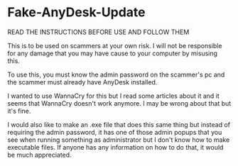 # Fake-AnyDesk-Update
READ THE INSTRUCTIONS BEFORE USE AND FOLLOW THEM

This is to be used on scammers at your own risk. I will not be responsible for any damage that you may have cause to your computer by misusing this.

To use this, you must know the admin password on the scammer's pc and the scammer must already have AnyDesk installed. 

I wanted to use WannaCry for this but I read some articles about it and it seems that WannaCry doesn't work anymore. I may be wrong about that but it's fine.

I would also like to make an .exe file that does this same thing but instead of requiring the admin password, it has one of those admin popups that you see when running something as administrator but I don't know how to make executable files. If anyone has any information on how to do that, it would be much appreciated.
